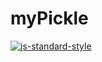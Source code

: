 # myPickle
[![js-standard-style](https://cdn.rawgit.com/standard/standard/master/badge.svg)](https://github.com/standard/standard)
